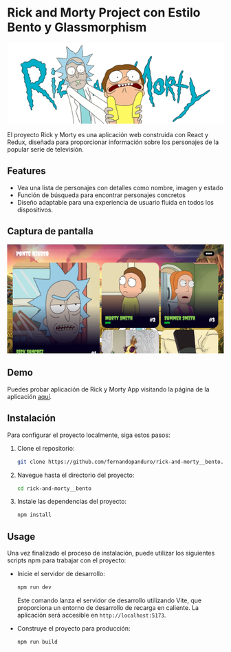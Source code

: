 # Rick and Morty Project con Estilo Bento y Glassmorphism

![Rick and Morty Project](./src/assets/logo.png)

El proyecto Rick y Morty es una aplicación web construida con React y Redux, diseñada para proporcionar información sobre los personajes de la popular serie de televisión.

## Features

- Vea una lista de personajes con detalles como nombre, imagen y estado
- Función de búsqueda para encontrar personajes concretos
- Diseño adaptable para una experiencia de usuario fluida en todos los dispositivos.

## Captura de pantalla

![Screenshot](./src/assets/preview.png)

## Demo

Puedes probar aplicación de Rick y Morty App visitando la página de la aplicación [aquí](https://rick-y-morty-app-img27.netlify.app/).

## Instalación

Para configurar el proyecto localmente, siga estos pasos:

1. Clone el repositorio:

   ```bash
   git clone https://github.com/fernandopanduro/rick-and-morty__bento.git
   ```

2. Navegue hasta el directorio del proyecto:

   ```bash
   cd rick-and-morty__bento
   ```

3. Instale las dependencias del proyecto:

   ```bash
   npm install
   ```

## Usage

Una vez finalizado el proceso de instalación, puede utilizar los siguientes scripts npm para trabajar con el proyecto:

- Inicie el servidor de desarrollo:

  ```bash
  npm run dev
  ```

  Este comando lanza el servidor de desarrollo utilizando Vite, que proporciona un entorno de desarrollo de recarga en caliente. La aplicación será accesible en `http://localhost:5173`.

- Construye el proyecto para producción:

  ```bash
  npm run build
  ```

